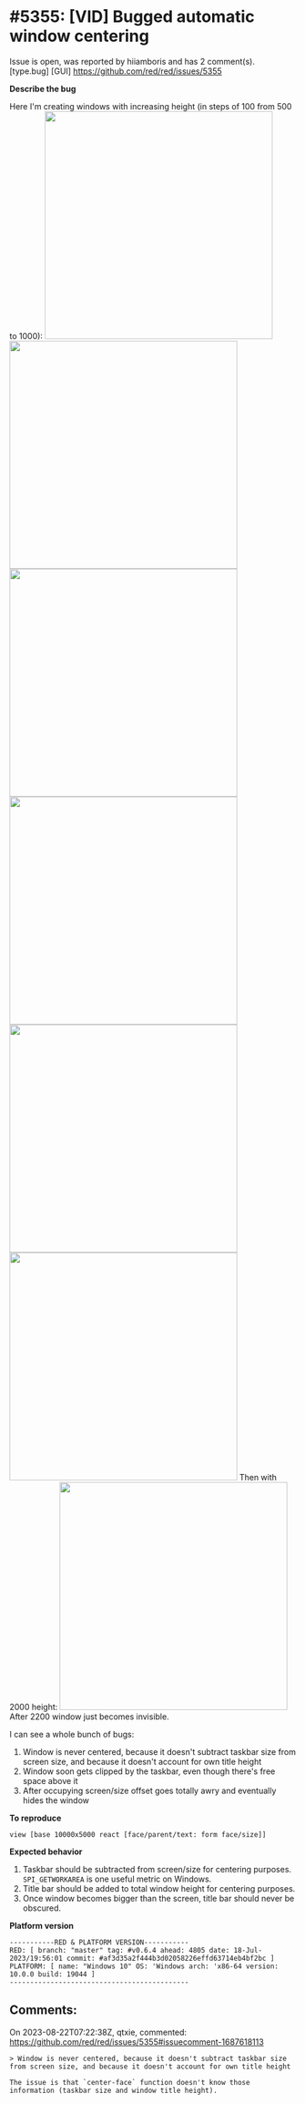 
#5355: [VID] Bugged automatic window centering
================================================================================
Issue is open, was reported by hiiamboris and has 2 comment(s).
[type.bug] [GUI]
<https://github.com/red/red/issues/5355>

**Describe the bug**

Here I'm creating windows with increasing height (in steps of 100 from 500 to 1000):
<img width=400 src=https://i.gyazo.com/416053681538bd8b3d814d80dfa4911f.png />
<img width=400 src=https://i.gyazo.com/59c5b6082d9ba5dd4a063b644a6744b7.png />
<img width=400 src=https://i.gyazo.com/105fdd00825c432ffe73f8c3b1c424e5.png />
<img width=400 src=https://i.gyazo.com/240b26f05725a5362190b22ab4310163.png />
<img width=400 src=https://i.gyazo.com/7c0ebe49067cc10b588aa5c6e24097e2.png />
<img width=400 src=https://i.gyazo.com/ca6000ba5e644d6176316377df5053e3.png />
Then with 2000 height:
<img width=400 src=https://i.gyazo.com/dcd5f01e990ba2ece421c7f8d3af36fc.jpg />
After 2200 window just becomes invisible.

I can see a whole bunch of bugs:
1. Window is never centered, because it doesn't subtract taskbar size from screen size, and because it doesn't account for own title height
2. Window soon gets clipped by the taskbar, even though there's free space above it
3. After occupying screen/size offset goes totally awry and eventually hides the window

**To reproduce**

`view [base 10000x5000 react [face/parent/text: form face/size]]`

**Expected behavior**

1. Taskbar should be subtracted from screen/size for centering purposes. `SPI_GETWORKAREA` is one useful metric on Windows.
2. Title bar should be added to total window height for centering purposes.
3. Once window becomes bigger than the screen, title bar should never be obscured.

**Platform version**
```
-----------RED & PLATFORM VERSION----------- 
RED: [ branch: "master" tag: #v0.6.4 ahead: 4805 date: 18-Jul-2023/19:56:01 commit: #af3d35a2f444b3d02058226effd63714eb4bf2bc ]
PLATFORM: [ name: "Windows 10" OS: 'Windows arch: 'x86-64 version: 10.0.0 build: 19044 ]
--------------------------------------------
```


Comments:
--------------------------------------------------------------------------------

On 2023-08-22T07:22:38Z, qtxie, commented:
<https://github.com/red/red/issues/5355#issuecomment-1687618113>

    > Window is never centered, because it doesn't subtract taskbar size from screen size, and because it doesn't account for own title height
    
    The issue is that `center-face` function doesn't know those information (taskbar size and window title height).

